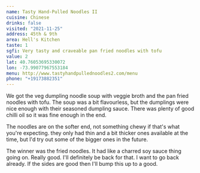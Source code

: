 ```yaml
---
name: Tasty Hand-Pulled Noodles II
cuisine: Chinese
drinks: false
visited: "2021-11-25"
address: 45th & 9th
area: Hell's Kitchen
taste: 1
sgfi: Very tasty and craveable pan fried noodles with tofu
value: 2
lat: 40.76053695330072
lon: -73.99077967553184
menu: http://www.tastyhandpullednoodles2.com/menu
phone: "+19173882351"
---
```


We got the veg dumpling noodle soup with veggie broth and the pan fried noodles with tofu. The soup was a bit flavourless, but the dumplings were nice enough with their seasoned dumpling sauce. There was plenty of good chilli oil so it was fine enough in the end. 

The noodles are on the softer end, not something chewy if that's what you're expecting. they only had thin and a bit thicker ones available at the time, but I'd try out some of the bigger ones in the future.

The winner was the fried noodles. It had like a charred soy sauce thing going on. Really good. I'll definitely be back for that. I want to go back already. If the sides are good then I'll bump this up to a good.
